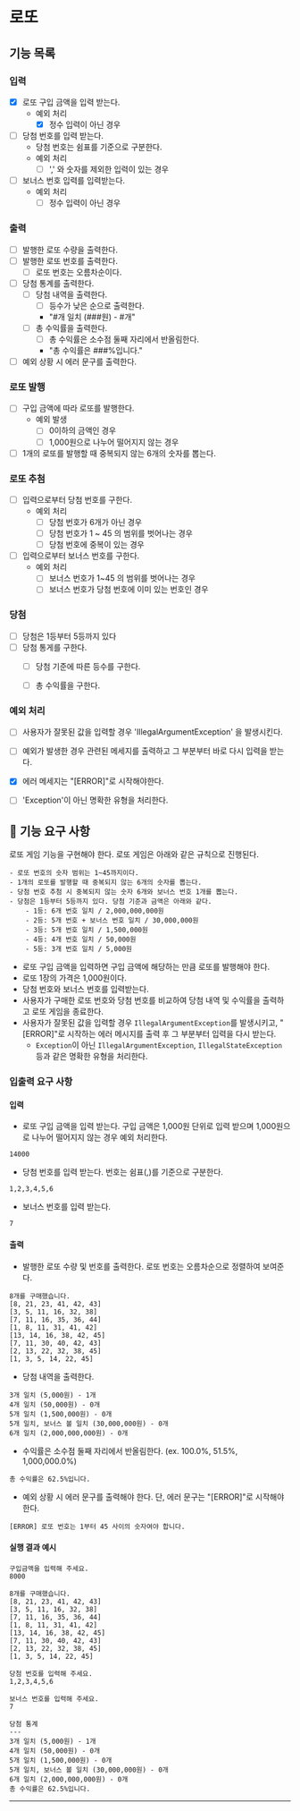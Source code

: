 # 로또 

## 기능 목록

### 입력
- [x] 로또 구입 금액을 입력 받는다.
  - 예외 처리
    - [x] 정수 입력이 아닌 경우
- [ ] 당첨 번호를 입력 받는다.
  - 당첨 번호는 쉼표를 기준으로 구분한다.
  - 예외 처리
    - [ ] ',' 와 숫자를 제외한 입력이 있는 경우
- [ ] 보너스 번호 입력를 입력받는다.
  - 예외 처리
    - [ ] 정수 입력이 아닌 경우 

### 출력
- [ ] 발행한 로또 수량을 출력한다.
- [ ] 발행한 로또 번호를 출력한다.
  - [ ] 로또 번호는 오름차순이다.
- [ ] 당첨 통계를 출력한다.
  - [ ] 당첨 내역을 출력한다.
    - [ ] 등수가 낮은 순으로 출력한다. 
    - "#개 일치 (###원) - #개"
  - [ ] 총 수익률을 출력한다.
    - [ ] 총 수익률은 소수점 둘째 자리에서 반올림한다.
    - "총 수익률은 ###%입니다."
- [ ] 예외 상황 시 에러 문구를 출력한다.

### 로또 발행
- [ ] 구입 금액에 따라 로또를 발행한다.
  - 예외 발생
    - [ ] 0이하의 금액인 경우
    - [ ] 1,000원으로 나누어 떨어지지 않는 경우
- [ ] 1개의 로또를 발행할 때 중복되지 않는 6개의 숫자를 뽑는다.

### 로또 추첨
- [ ] 입력으로부터 당첨 번호를 구한다.
  - 예외 처리
    - [ ] 당첨 번호가 6개가 아닌 경우
    - [ ] 당첨 번호가 1 ~ 45 의 범위를 벗어나는 경우
    - [ ] 당첨 번호에 중복이 있는 경우
- [ ] 입력으로부터 보너스 번호를 구한다. 
  - 예외 처리
    - [ ] 보너스 번호가 1~45 의 범위를 벗어나는 경우
    - [ ] 보너스 번호가 당첨 번호에 이미 있는 번호인 경우

### 당첨
- [ ] 당첨은 1등부터 5등까지 있다
- [ ] 당첨 통게를 구한다. 
  - [ ] 당첨 기준에 따른 등수를 구한다.
  - [ ] 총 수익률을 구한다. 


### 예외 처리
- [ ] 사용자가 잘못된 값을 입력할 경우 'IllegalArgumentException' 을 발생시킨다.
- [ ] 예외가 발생한 경우 관련된 메세지를 출력하고 그 부분부터 바로 다시 입력을 받는다.
- [x] 에러 메세지는 "[ERROR]"로 시작해야한다. 
- [ ] 'Exception'이 아닌 명확한 유형을 처리한다. 






## 🚀 기능 요구 사항

로또 게임 기능을 구현해야 한다. 로또 게임은 아래와 같은 규칙으로 진행된다.

```
- 로또 번호의 숫자 범위는 1~45까지이다.
- 1개의 로또를 발행할 때 중복되지 않는 6개의 숫자를 뽑는다.
- 당첨 번호 추첨 시 중복되지 않는 숫자 6개와 보너스 번호 1개를 뽑는다.
- 당첨은 1등부터 5등까지 있다. 당첨 기준과 금액은 아래와 같다.
    - 1등: 6개 번호 일치 / 2,000,000,000원
    - 2등: 5개 번호 + 보너스 번호 일치 / 30,000,000원
    - 3등: 5개 번호 일치 / 1,500,000원
    - 4등: 4개 번호 일치 / 50,000원
    - 5등: 3개 번호 일치 / 5,000원
```

- 로또 구입 금액을 입력하면 구입 금액에 해당하는 만큼 로또를 발행해야 한다.
- 로또 1장의 가격은 1,000원이다.
- 당첨 번호와 보너스 번호를 입력받는다.
- 사용자가 구매한 로또 번호와 당첨 번호를 비교하여 당첨 내역 및 수익률을 출력하고 로또 게임을 종료한다.
- 사용자가 잘못된 값을 입력할 경우 `IllegalArgumentException`를 발생시키고, "[ERROR]"로 시작하는 에러 메시지를 출력 후 그 부분부터 입력을 다시 받는다.
    - `Exception`이 아닌 `IllegalArgumentException`, `IllegalStateException` 등과 같은 명확한 유형을 처리한다.

### 입출력 요구 사항

#### 입력

- 로또 구입 금액을 입력 받는다. 구입 금액은 1,000원 단위로 입력 받으며 1,000원으로 나누어 떨어지지 않는 경우 예외 처리한다.

```
14000
```

- 당첨 번호를 입력 받는다. 번호는 쉼표(,)를 기준으로 구분한다.

```
1,2,3,4,5,6
```

- 보너스 번호를 입력 받는다.

```
7
```

#### 출력

- 발행한 로또 수량 및 번호를 출력한다. 로또 번호는 오름차순으로 정렬하여 보여준다.

```
8개를 구매했습니다.
[8, 21, 23, 41, 42, 43] 
[3, 5, 11, 16, 32, 38] 
[7, 11, 16, 35, 36, 44] 
[1, 8, 11, 31, 41, 42] 
[13, 14, 16, 38, 42, 45] 
[7, 11, 30, 40, 42, 43] 
[2, 13, 22, 32, 38, 45] 
[1, 3, 5, 14, 22, 45]
```

- 당첨 내역을 출력한다.

```
3개 일치 (5,000원) - 1개
4개 일치 (50,000원) - 0개
5개 일치 (1,500,000원) - 0개
5개 일치, 보너스 볼 일치 (30,000,000원) - 0개
6개 일치 (2,000,000,000원) - 0개
```

- 수익률은 소수점 둘째 자리에서 반올림한다. (ex. 100.0%, 51.5%, 1,000,000.0%)

```
총 수익률은 62.5%입니다.
```

- 예외 상황 시 에러 문구를 출력해야 한다. 단, 에러 문구는 "[ERROR]"로 시작해야 한다.

```
[ERROR] 로또 번호는 1부터 45 사이의 숫자여야 합니다.
```

#### 실행 결과 예시

```
구입금액을 입력해 주세요.
8000

8개를 구매했습니다.
[8, 21, 23, 41, 42, 43] 
[3, 5, 11, 16, 32, 38] 
[7, 11, 16, 35, 36, 44] 
[1, 8, 11, 31, 41, 42] 
[13, 14, 16, 38, 42, 45] 
[7, 11, 30, 40, 42, 43] 
[2, 13, 22, 32, 38, 45] 
[1, 3, 5, 14, 22, 45]

당첨 번호를 입력해 주세요.
1,2,3,4,5,6

보너스 번호를 입력해 주세요.
7

당첨 통계
---
3개 일치 (5,000원) - 1개
4개 일치 (50,000원) - 0개
5개 일치 (1,500,000원) - 0개
5개 일치, 보너스 볼 일치 (30,000,000원) - 0개
6개 일치 (2,000,000,000원) - 0개
총 수익률은 62.5%입니다.
```

---